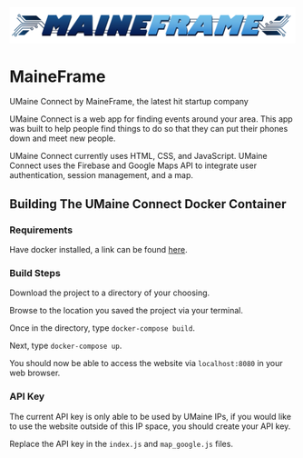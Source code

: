 ![This is an image](/web-src/media/MaineFrame.png)

# MaineFrame
UMaine Connect by MaineFrame, the latest hit startup company

UMaine Connect is a web app for finding events around your area. This app was built to help people find things to do so that they can put their phones down and meet new people.

UMaine Connect currently uses HTML, CSS, and JavaScript. UMaine Connect uses the Firebase and Google Maps API to integrate user authentication, session management, and a map.

## Building The UMaine Connect Docker Container

### Requirements

Have docker installed, a link can be found [here](https://docs.docker.com/get-docker/).

### Build Steps

Download the project to a directory of your choosing.

Browse to the location you saved the project via your terminal.

Once in the directory, type `docker-compose build`.

Next, type `docker-compose up`.

You should now be able to access the website via `localhost:8080` in your web browser.

### API Key
The current API key is only able to be used by UMaine IPs, if you would like to use the website outside of this IP space, you should create your API key.

Replace the API key in the `index.js` and `map_google.js` files.
